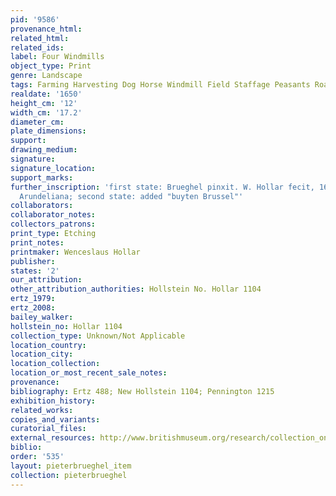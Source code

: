 ```yaml
---
pid: '9586'
provenance_html:
related_html:
related_ids:
label: Four Windmills
object_type: Print
genre: Landscape
tags: Farming Harvesting Dog Horse Windmill Field Staffage Peasants Road Wagon
realdate: '1650'
height_cm: '12'
width_cm: '17.2'
diameter_cm:
plate_dimensions:
support:
drawing_medium:
signature:
signature_location:
support_marks:
further_inscription: 'first state: Brueghel pinxit. W. Hollar fecit, 1650, Ex Collectione
  Arundeliana; second state: added "buyten Brussel"'
collaborators:
collaborator_notes:
collectors_patrons:
print_type: Etching
print_notes:
printmaker: Wenceslaus Hollar
publisher:
states: '2'
our_attribution:
other_attribution_authorities: Hollstein No. Hollar 1104
ertz_1979:
ertz_2008:
bailey_walker:
hollstein_no: Hollar 1104
collection_type: Unknown/Not Applicable
location_country:
location_city:
location_collection:
location_or_most_recent_sale_notes:
provenance:
bibliography: Ertz 488; New Hollstein 1104; Pennington 1215
exhibition_history:
related_works:
copies_and_variants:
curatorial_files:
external_resources: http://www.britishmuseum.org/research/collection_online/collection_object_details.aspx?assetId=48066001&objectId=1504376&partId=1
biblio:
order: '535'
layout: pieterbrueghel_item
collection: pieterbrueghel
---
```

